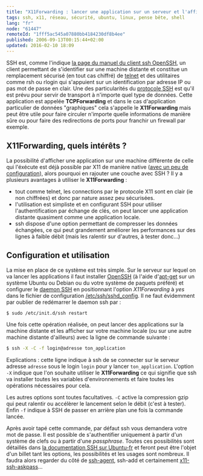 ```yaml
---
title: "X11Forwarding : lancer une application sur un serveur et l'afficher ailleurs avec SSH"
tags: ssh, x11, réseau, sécurité, ubuntu, linux, pense bête, shell
lang: "fr"
node: "61447"
remoteId: "1fff5ac545a07880bb4184230df8b4ee"
published: 2006-09-13T00:15:44+02:00
updated: 2016-02-10 18:09
---
```


SSH est, comme l'indique [la page du manuel du client ssh
OpenSSH](http://pwet.fr/man/linux/commandes/ssh), un client permettant de
s'identifier sur une machine distante et constitue un remplacement sécurisé (en
tout cas chiffré) de [telnet](http://pwet.fr/man/linux/commandes/telnet) et des
utilitaires comme rsh ou rlogin qui s'appuient sur un identification par
adresse IP ou pas mot de passe en clair. Une des particularités du [protocole
SSH](http://fr.wikipedia.org/wiki/Secure_shell) est qu'il est prévu pour servir
de transport à n'importe quel type de données. Cette application est appelée
**TCPForwarding** et dans le cas d'application particulier de données
&quot;graphiques&quot; cela s'appelle le **X11Forwarding** mais peut être utile
pour faire circuler n'importe quelle informations de manière sûre ou pour faire
des redirections de ports pour franchir un firewall par exemple.

## X11Forwarding, quels intérêts ?

La possibilité d'afficher une application sur une machine différente de celle
qui l'éxécute est déjà possible par X11 de manière native ([avec un peu de
configuration](http://www.linuxfocus.org/English/January2002/article222.shtml)),
alors pourquoi en rajouter une couche avec SSH ? Il y a plusieurs avantages à
utiliser le **X11Forwarding** :

* tout comme telnet, les connections par le protocole X11 sont en clair (ie non
    chiffrées) et donc par nature assez peu sécurisées.
* l'utilisation est
simpliste et en configurant SSH pour utiliser l'authentification par échange de
clés, on peut lancer une application distante quasiment comme une application
locale.
* ssh dispose d'une option permettant de compresser les données
échangées, ce qui peut grandement améliorer les performances sur des lignes à
faible débit (mais les ralentir sur d'autres, à tester donc…)

## Configuration et utilisation

La mise en place de ce système est très simple. Sur le serveur sur lequel on va
lancer les applications il faut installer
[OpenSSH](http://www.openssh.org/) (à l'aide
d'[apt-get](http://pwet.fr/man/linux/administration_systeme/apt_get) sur un
système Ubuntu ou Debian ou du votre système de paquets préféré) et configurer
le [daemon SSH](http://pwet.fr/man/linux/administration_systeme/sshd) en
positionnant l'option *X11Forwarding* à *yes* dans le fichier de configuration
[/etc/ssh/sshd_config](http://pwet.fr/man/linux/formats/sshd_config). Il ne
faut évidemment par oublier de redémarrer le daemon ssh par&nbsp;:

 ``` bash
$ sudo /etc/init.d/ssh restart
```

Une fois cette opération réalisée, on peut lancer des applications sur la
machine distante et les afficher sur votre machine locale (ou sur une autre
machine distante d'ailleurs) avec la ligne de commande suivante&nbsp;:

 ``` bash
$ ssh -X -C -f login@adresse ton_application
```

Explications : cette ligne indique à ssh de se connecter sur le serveur adresse
`adresse` sous le login `login` pour y lancer
`ton_application`. L'option `-X` indique que l'on souhaite utiliser le
**X11Forwarding** ce qui signifie que ssh va installer toutes les variables
d'environnements et faire toutes les opérations nécessaires pour cela.

Les autres options sont toutes facultatives. `-C` active la compression gzip qui
peut ralentir ou accélèrer le lancement selon le débit (c'est à tester). Enfin
`-f` indique à SSH de passer en arrière plan une fois la commande lancée.

Après avoir tapé cette commande, par défaut ssh vous demandera votre mot de
passe. Il est possible de s'authentifier uniquement à partir d'un système de
clefs ou à partir d'une *passphrase*. Toutes ces possibilités sont détaillés
dans [la documentation SSH sur
Ubuntu-fr](https://doc.ubuntu-fr.org/ssh#authentification_par_un_systeme_de_cles_publiqueprivee)
et feront peut être l'objet d'un billet tant les options, les possibilités et
les usages sont nombreux. Il faudra alors regarder du côté de
[ssh-agent](http://pwet.fr/man/linux/commandes/ssh_agent), ssh-add et
certainement
[x11-ssh-askpass](http://pwet.fr/man/linux/commandes/x11_ssh_askpass)…
